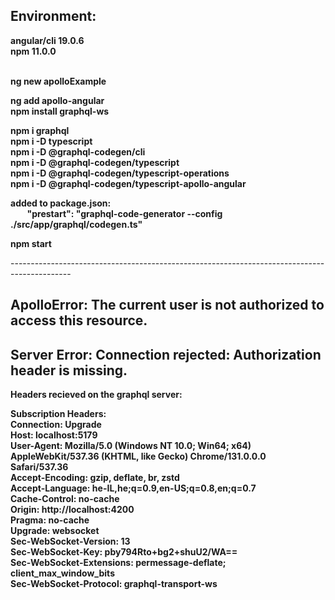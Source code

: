 ## Environment:
<b>
angular/cli 19.0.6 <br>
npm 11.0.0 <br> <br>

ng new apolloExample

ng add apollo-angular <br>
npm install graphql-ws

npm i graphql <br>
npm i -D typescript <br>
npm i -D @graphql-codegen/cli <br>
npm i -D @graphql-codegen/typescript <br>
npm i -D @graphql-codegen/typescript-operations <br>
npm i -D @graphql-codegen/typescript-apollo-angular <br>

added to package.json: <br>
&nbsp;&nbsp;&nbsp;&nbsp;&nbsp;&nbsp;&nbsp;&nbsp;"prestart": "graphql-code-generator --config ./src/app/graphql/codegen.ts"
   
npm start

</b>
---------------------------------------------------------------------------------------------

## ApolloError: The current user is not authorized to access this resource.
## Server Error: Connection rejected: Authorization header is missing.


<b>Headers recieved on the graphql server:

Subscription Headers: <br>
Connection: Upgrade <br>
Host: localhost:5179 <br>
User-Agent: Mozilla/5.0 (Windows NT 10.0; Win64; x64) AppleWebKit/537.36 (KHTML, like Gecko) Chrome/131.0.0.0 Safari/537.36 <br>
Accept-Encoding: gzip, deflate, br, zstd <br>
Accept-Language: he-IL,he;q=0.9,en-US;q=0.8,en;q=0.7 <br>
Cache-Control: no-cache <br>
Origin: http://localhost:4200 <br>
Pragma: no-cache <br>
Upgrade: websocket <br>
Sec-WebSocket-Version: 13 <br>
Sec-WebSocket-Key: pby794Rto+bg2+shuU2/WA== <br>
Sec-WebSocket-Extensions: permessage-deflate; client_max_window_bits <br>
Sec-WebSocket-Protocol: graphql-transport-ws <br></b>
